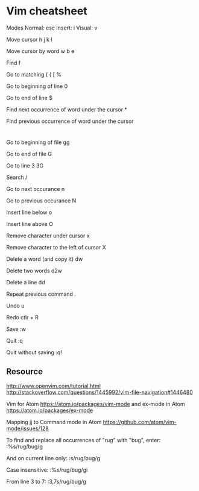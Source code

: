# Vim cheatsheet

Modes
Normal: esc
Insert: i
Visual: v

Move cursor
h j k l

Move cursor by word
w b e

Find
f

Go to matching ( { [
%

Go to beginning of line
0

Go to end of line
$

Find next occurrence of word under the cursor
*

Find previous occurrence of word under the cursor
#

Go to beginning of file
gg

Go to end of file
G

Go to line 3
3G

Search
/

  Go to next occurance
  n

  Go to previous occurance
  N

Insert line below
o

Insert line above
O

Remove character under cursor
x

Remove character to the left of cursor
X

Delete a word (and copy it)
dw

Delete two words
d2w

Delete a line
dd

Repeat previous command
.

Undo
u

Redo
ctlr + R

Save
:w

Quit
:q

Quit without saving
:q!

## Resource
http://www.openvim.com/tutorial.html
http://stackoverflow.com/questions/1445992/vim-file-navigation#1446480

Vim for Atom
https://atom.io/packages/vim-mode
and ex-mode in Atom
https://atom.io/packages/ex-mode

Mapping jj to Command mode in Atom
https://github.com/atom/vim-mode/issues/128

To find and replace all occurrences of "rug" with "bug", enter:
:%s/rug/bug/g

And on current line only:
:s/rug/bug/g

Case insensitive:
:%s/rug/bug/gi

From line 3 to 7:
:3,7s/rug/bug/g
